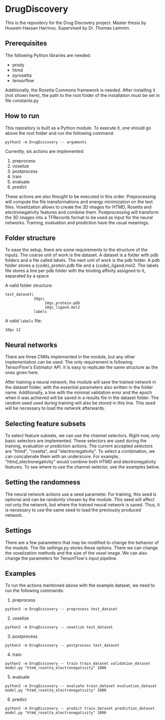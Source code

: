 # DrugDiscovery

This is the repository for the Drug Discovery project.
Master thesis by Hussein Hassan Harrirou.
Supervised by Dr. Thomas Lemmin.

## Prerequisites

The following Python libraries are needed:

- prody
- htmd
- pyrosetta
- tensorflow

Additionally, the Rosetta Commons framework is needed. After installing it (not shown here), the path to the root folder of the installation must be set in file constants.py

## How to run

This repository is built as a Python module. To execute it, one should go above the root folder and run the following command:

```
python3 -m DrugDiscovery -- arguments
```

Currently, six actions are implemented:

1. preprocess
2. voxelize
3. postprocess
4. train
5. evaluate
6. predict

These actions are also thought to be executed in this order.
Preprocessing will compute the file transformations and energy minimization on the text files.
Voxelization allows to create the 3D images for HTMD, Rosetta and electronegativity features and combine them.
Postprocessing will transform the 3D images into a TFRecords format to be used as input for the neural networks.
Training, evaluation and prediction have the usual meanings.

## Folder structure

To ease the setup, there are some requirements to the structure of the inputs.
The coarse unit of work is the dataset. A dataset is a folder with pdb folders and a file called labels.
The next unit of work is the pdb folder. A pdb folder stores a {code}_protein.pdb file and a {code}_ligand.mol2.
The labels file stores a line per pdb folder with the binding affinity assigned to it, separated by a space


A valid folder structure:
```
test_dataset\
             10gs\
                  10gs_protein.pdb
                  10gs_ligand.mol2
             labels
```

A valid `labels` file:
```
10gs 12
```

## Neural networks

There are three CNNs implemented in the module, but any other implementation can be used. The only requirement is following TensorFlow's Estimator API.
It is easy to replicate the same structure as the ones given here.

After training a neural network, the module will save the trained network in the dataset folder, with the essential parameters also written in the folder name. Additionally, a line with the minimal validation error and the epoch when it was achieved will be saved in a results file in the dataset folder. The random seed used during training will also be stored in this line. This seed will be necessary to load the network afterwards. 

## Selecting feature subsets

To select feature subsets, we can use the channel selectors. Right now, only basic selectors are implemented. These selectors are used during the training, evaluation or prediction actions.
The current accepted selectors are "htmd", "rosetta", and "electronegativity". To select a combination, we can concatenate them with an underscore.
For example, "htmd_electronegativity" would combine both HTMD and electronegativity features.
To see where to use the channel selector, see the examples below.

## Setting the randomness

The neural network actions use a seed parameter. For training, this seed is optional and can be randomly chosen by the module.
This seed will affect not only the network, but where the trained neural network is saved. Thus, it is necessary to use the same seed to load the previously produced network.

## Settings

There are a few parameters that may be modified to change the behavior of the module. The file settings.py stores these options.
There we can change the voxelization methods and the size of the voxel image. We can also change the parameters for TensorFlow's input pipeline.

## Examples

To run the actions mentioned above with the example dataset, we need to run the following commands:

1. preprocess
```
python3 -m DrugDiscovery -- preprocess test_dataset
```
2. voxelize
```
python3 -m DrugDiscovery -- voxelize test_dataset
```
3. postprocess
```
python3 -m DrugDiscovery -- postprocess test_dataset
```
4. train
```
python3 -m DrugDiscovery -- train train_dataset validation_dataset model.py "htmd_rosetta_electronegativity" 1000
```
5. evaluate
```
python3 -m DrugDiscovery -- evaluate train_dataset evaluation_dataset model.py "htmd_rosetta_electronegativity" 1000
```
6. predict
```
python3 -m DrugDiscovery -- predict train_dataset prediction_dataset model.py "htmd_rosetta_electronegativity" 1000
```
